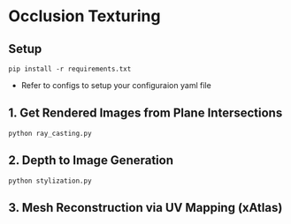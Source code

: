 # Occlusion Texturing

## Setup
```
pip install -r requirements.txt
```
- Refer to configs to setup your configuraion yaml file

## 1. Get Rendered Images from Plane Intersections
```
python ray_casting.py
```

## 2. Depth to Image Generation 
```
python stylization.py
```

## 3. Mesh Reconstruction via UV Mapping (xAtlas)
